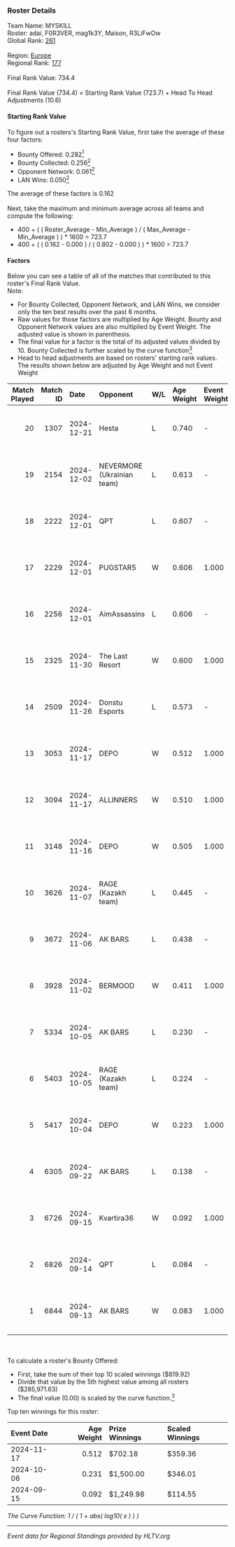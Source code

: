 ### Roster Details<br />
Team Name: MYSKILL<br />
Roster: adai, F0R3VER, mag1k3Y, Maison, R3LiFwOw<br />
Global Rank: [261](../../standings_global_2025_02_28.md)<br />
<br />
Region: [Europe]( ../../standings_europe_2025_02_28.md)<br />
Regional Rank: [177]( ../../standings_europe_2025_02_28.md)<br />
<br />
Final Rank Value:  734.4<br />
<br />
Final Rank Value (734.4) = Starting Rank Value (723.7) + Head To Head Adjustments (10.6)<br />

#### Starting Rank Value<br />
To figure out a rosters's Starting Rank Value, first take the average of these four factors:<br />
- Bounty Offered: 0.282[<sup>1</sup>](#table2)
- Bounty Collected: 0.256[<sup>2</sup>](#table1)
- Opponent Network: 0.061[<sup>2</sup>](#table1)
- LAN Wins: 0.050[<sup>2</sup>](#table1)

The average of these factors is 0.162<br />
<br />
Next, take the maximum and minimum average across all teams and compute the following:<br />
- 400 + ( ( Roster_Average - Min_Average ) / ( Max_Average - Min_Average ) ) * 1600 = 723.7
- 400 + ( ( 0.162 - 0.000 ) / ( 0.802 - 0.000 ) ) * 1600 = 723.7


#### Factors<br />
Below you can see a table of all of the matches that contributed to this roster's Final Rank Value.<br />
Note:<br />

- For Bounty Collected, Opponent Network, and LAN Wins, we consider only the ten best results over the past 6 months.
- Raw values for those factors are multiplied by Age Weight. Bounty and Opponent Network values are also multiplied by Event Weight. The adjusted value is shown in parenthesis.
- The final value for a factor is the total of its adjusted values divided by 10. Bounty Collected is further scaled by the curve function[<sup>3</sup>](#curveFunction)
- Head to head adjustments are based on rosters' starting rank values. The results shown below are adjusted by Age Weight and not Event Weight
<span id="table1"></span><br />


| Match Played | Match ID | Date       | Opponent                   | W/L | Age Weight | Event Weight | Bounty Collected | Opponent Network | LAN Wins  | H2H Adj. | Roster                                   |
| -: | -: | :- | :- | :- | :- | :- | :- | :- | :- | -: | :- |
|           20 |     1307 | 2024-12-21 | Hesta                      | L   | 0.740      | -            | -                | -                | -         |    -5.47 | adai, F0R3VER, mag1k3Y, Maison, R3LiFwOw |
|           19 |     2154 | 2024-12-02 | NEVERMORE (Ukrainian team) | L   | 0.613      | -            | -                | -                | -         |    -4.08 | adai, F0R3VER, mag1k3Y, Maison, OxygeN   |
|           18 |     2222 | 2024-12-01 | QPT                        | L   | 0.607      | -            | -                | -                | -         |    -0.97 | adai, F0R3VER, mag1k3Y, Maison, OxygeN   |
|           17 |     2229 | 2024-12-01 | PUGSTAR5                   | W   | 0.606      | 1.000        | 0.000 (0.000)    | 0.000 (0.000)    | 0 (0.000) |     2.41 | adai, F0R3VER, mag1k3Y, Maison, OxygeN   |
|           16 |     2256 | 2024-12-01 | AimAssassins               | L   | 0.606      | -            | -                | -                | -         |    -3.46 | adai, F0R3VER, mag1k3Y, Maison, OxygeN   |
|           15 |     2325 | 2024-11-30 | The Last Resort            | W   | 0.600      | 1.000        | 0.001 (0.001)    | 0.173 (0.104)    | 0 (0.000) |     9.95 | adai, F0R3VER, mag1k3Y, Maison, OxygeN   |
|           14 |     2509 | 2024-11-26 | Donstu Esports             | L   | 0.573      | -            | -                | -                | -         |   -14.22 | adai, F0R3VER, mag1k3Y, Maison, OxygeN   |
|           13 |     3053 | 2024-11-17 | DEPO                       | W   | 0.512      | 1.000        | 0.007 (0.004)    | 0.322 (0.165)    | 0 (0.000) |    10.06 | adai, F0R3VER, mag1k3Y, Maison, OxygeN   |
|           12 |     3094 | 2024-11-17 | ALLINNERS                  | W   | 0.510      | 1.000        | 0.003 (0.002)    | 0.162 (0.083)    | 0 (0.000) |     9.80 | adai, F0R3VER, mag1k3Y, Maison, OxygeN   |
|           11 |     3148 | 2024-11-16 | DEPO                       | W   | 0.505      | 1.000        | 0.007 (0.004)    | 0.322 (0.162)    | 0 (0.000) |    10.34 | adai, F0R3VER, mag1k3Y, Maison, OxygeN   |
|           10 |     3626 | 2024-11-07 | RAGE (Kazakh team)         | L   | 0.445      | -            | -                | -                | -         |    -4.16 | adai, F0R3VER, mag1k3Y, Maison, OxygeN   |
|            9 |     3672 | 2024-11-06 | AK BARS                    | L   | 0.438      | -            | -                | -                | -         |    -3.54 | adai, F0R3VER, mag1k3Y, Maison, OxygeN   |
|            8 |     3928 | 2024-11-02 | BERMOOD                    | W   | 0.411      | 1.000        | 0.000 (0.000)    | 0.009 (0.004)    | 0 (0.000) |     1.89 | adai, F0R3VER, mag1k3Y, Maison, OxygeN   |
|            7 |     5334 | 2024-10-05 | AK BARS                    | L   | 0.230      | -            | -                | -                | -         |    -1.86 | adai, F0R3VER, mag1k3Y, Maison, OxygeN   |
|            6 |     5403 | 2024-10-05 | RAGE (Kazakh team)         | L   | 0.224      | -            | -                | -                | -         |    -2.14 | adai, F0R3VER, mag1k3Y, Maison, OxygeN   |
|            5 |     5417 | 2024-10-04 | DEPO                       | W   | 0.223      | 1.000        | 0.007 (0.002)    | 0.322 (0.072)    | 1 (0.223) |     4.65 | adai, F0R3VER, mag1k3Y, Maison, OxygeN   |
|            4 |     6305 | 2024-09-22 | AK BARS                    | L   | 0.138      | -            | -                | -                | -         |    -1.11 | adai, F0R3VER, mag1k3Y, Maison, OxygeN   |
|            3 |     6726 | 2024-09-15 | Kvartira36                 | W   | 0.092      | 1.000        | 0.000 (0.000)    | 0.004 (0.000)    | 1 (0.092) |     0.68 | adai, F0R3VER, mag1k3Y, Maison, OxygeN   |
|            2 |     6826 | 2024-09-14 | QPT                        | L   | 0.084      | -            | -                | -                | -         |    -0.11 | adai, F0R3VER, mag1k3Y, Maison, OxygeN   |
|            1 |     6844 | 2024-09-13 | AK BARS                    | W   | 0.083      | 1.000        | 0.010 (0.001)    | 0.228 (0.019)    | 1 (0.083) |     1.96 | adai, F0R3VER, mag1k3Y, Maison, OxygeN   |

<br />
<span id="table2"></span><br />
To calculate a roster's Bounty Offered:<br />

- First, take the sum of their top 10 scaled winnings ($819.92)
- Divide that value by the 5th highest value among all rosters ($285,971.63)
- The final value (0.00) is scaled by the curve function.[<sup>3</sup>](#curveFunction)

Top ten winnings for this roster:<br />

| Event Date | Age Weight | Prize Winnings | Scaled Winnings |
| :- | -: | :- | :- |
| 2024-11-17 |      0.512 | $702.18        | $359.36         |
| 2024-10-06 |      0.231 | $1,500.00      | $346.01         |
| 2024-09-15 |      0.092 | $1,249.98      | $114.55         |


<span id="curveFunction"></span>_The Curve Function: 1 / ( 1 + abs( log10( x ) ) )_<br />

---
_Event data for Regional Standings provided by HLTV.org_<br />
